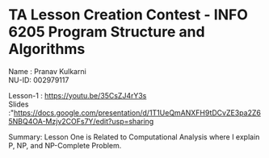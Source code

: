# TA Lesson Creation Contest - INFO 6205 Program Structure and Algorithms

Name : Pranav Kulkarni </br>
NU-ID: 002979117</br>

Lesson-1 : https://youtu.be/35CsZJ4rY3s</br>
Slides :"https://docs.google.com/presentation/d/1T1UeQmANXFH9tDCvZE3pa2Z65NBQ4OA-Mzjv2COFs7Y/edit?usp=sharing</br>

Summary: Lesson One is Related to Computational Analysis where I explain P, NP, and NP-Complete Problem. 
